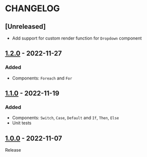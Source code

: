 # CHANGELOG

## [Unreleased]
- Add support for custom render function for `Dropdown` component

## [1.2.0](../../compare/1.1.0..1.2.0) - 2022-11-27
### Added
- Components: `Foreach` and `For`

## [1.1.0](../../compare/1.0.0..1.1.0) - 2022-11-19
### Added
- Components: `Switch`, `Case`, `Default` and `If`, `Then`, `Else`
- Unit tests

## [1.0.0](../../tree/1.0.0) - 2022-11-07
Release
